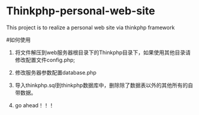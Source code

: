# Thinkphp-personal-web-site
This project is to realize a personal web site via thinkphp framework

#如何使用
1. 将文件解压到web服务器根目录下的Thinkphp目录下，如果使用其他目录请修改配置文件config.php;

2. 修改服务器参数配置database.php

3. 导入thinkphp.sql到thinkphp数据库中，删除除了数据表以外的其他所有的自带数据。

4. go ahead！！！
